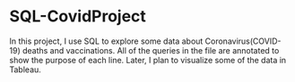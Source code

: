 # SQL-CovidProject
In this project, I use SQL to explore some data about Coronavirus(COVID-19) deaths and vaccinations. All of the queries in the file are annotated to show the purpose of each line. 
Later, I plan to visualize some of the data in Tableau.
